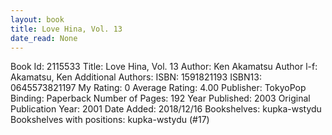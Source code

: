 ```yaml
---
layout: book
title: Love Hina, Vol. 13
date_read: None
---
```


Book Id: 2115533
Title: Love Hina, Vol. 13
Author: Ken Akamatsu
Author l-f: Akamatsu, Ken
Additional Authors: 
ISBN: 1591821193
ISBN13: 0645573821197
My Rating: 0
Average Rating: 4.00
Publisher: TokyoPop
Binding: Paperback
Number of Pages: 192
Year Published: 2003
Original Publication Year: 2001
Date Added: 2018/12/16
Bookshelves: kupka-wstydu
Bookshelves with positions: kupka-wstydu (#17)

